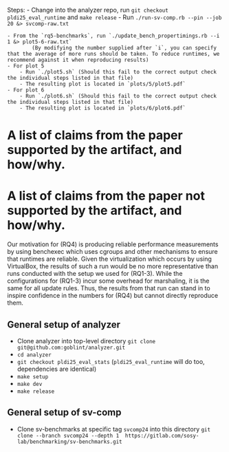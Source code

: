 Steps:
    - Change into the analyzer repo, run `git checkout pldi25_eval_runtime` and `make release`
    - Run `./run-sv-comp.rb --pin --job 20 &> svcomp-raw.txt`


    - From the `rq5-benchmarks`, run `./update_bench_propertimings.rb --i 1 &> plot5-6-raw.txt`
            (By modifying the number supplied after `i`, you can specify that the average of more runs should be taken. To reduce runtimes, we recommend against it when reproducing results)
    - For plot 5
        - Run `./plot5.sh` (Should this fail to the correct output check the individual steps listed in that file)
        - The resulting plot is located in `plots/5/plot5.pdf`
    - For plot 6
        - Run `./plot6.sh` (Should this fail to the correct output check the individual steps listed in that file)
        - The resulting plot is located in `plots/6/plot6.pdf`

# A list of claims from the paper supported by the artifact, and how/why.



# A list of claims from the paper not supported by the artifact, and how/why.

Our motivation for (RQ4) is producing reliable performance measurements by using benchexec which uses cgroups and other mechanisms to ensure that runtimes are reliable.
Given the virtualization which occurs by using VirtualBox, the results of such a run would be no more representative than runs conducted with the setup we used for (RQ1-3).
While the configurations for (RQ1-3) incur some overhead for marshaling, it is the same for all update rules.
Thus, the results from that run can stand in to inspire confidence in the numbers for (RQ4) but cannot directly reproduce them.


## General setup of analyzer

- Clone analyzer into top-level directory `git clone git@github.com:goblint/analyzer.git`
- `cd analyzer`
- `git checkout pldi25_eval_stats` (`pldi25_eval_runtime` will do too, dependencies are identical)
- `make setup`
- `make dev`
- `make release`


## General setup of sv-comp

- Clone sv-benchmarks at specific tag `svcomp24` into this directory `git clone --branch svcomp24 --depth 1  https://gitlab.com/sosy-lab/benchmarking/sv-benchmarks.git`
